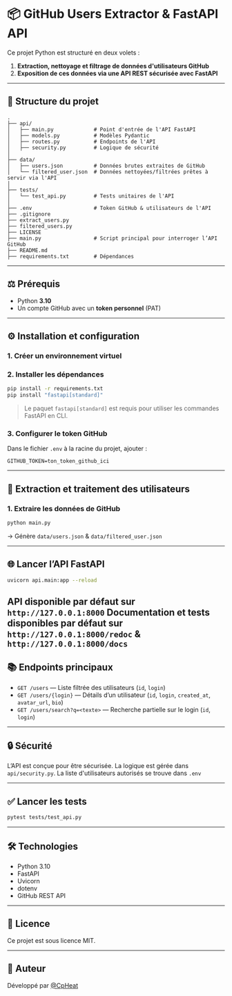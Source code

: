 # 📦 GitHub Users Extractor & FastAPI API

Ce projet Python est structuré en deux volets :

1. **Extraction, nettoyage et filtrage de données d'utilisateurs GitHub**
2. **Exposition de ces données via une API REST sécurisée avec FastAPI**

---

## 📂 Structure du projet

```
.
├── api/
│   ├── main.py             # Point d'entrée de l'API FastAPI
│   ├── models.py           # Modèles Pydantic
│   ├── routes.py           # Endpoints de l'API
│   ├── security.py         # Logique de sécurité
│
├── data/
│   ├── users.json          # Données brutes extraites de GitHub
│   └── filtered_user.json  # Données nettoyées/filtrées prêtes à servir via l'API
│
├── tests/
│   └── test_api.py         # Tests unitaires de l'API
│
├── .env                    # Token GitHub & utilisateurs de l'API
├── .gitignore
├── extract_users.py
├── filtered_users.py
├── LICENSE
├── main.py                 # Script principal pour interroger l’API GitHub
├── README.md
├── requirements.txt        # Dépendances
```

---

## ⚖️ Prérequis

* Python **3.10**
* Un compte GitHub avec un **token personnel** (PAT)

---

## ⚙️ Installation et configuration

### 1. Créer un environnement virtuel

### 2. Installer les dépendances

```bash
pip install -r requirements.txt
pip install "fastapi[standard]"
```

> Le paquet `fastapi[standard]` est requis pour utiliser les commandes FastAPI en CLI.

### 3. Configurer le token GitHub

Dans le fichier `.env` à la racine du projet, ajouter :

```env
GITHUB_TOKEN=ton_token_github_ici
```

---

## 🧰 Extraction et traitement des utilisateurs

### 1. Extraire les données de GitHub

```bash
python main.py
```

→ Génère `data/users.json` & `data/filtered_user.json`

---

## 🌐 Lancer l’API FastAPI

```bash
uvicorn api.main:app --reload
```

API disponible par défaut sur `http://127.0.0.1:8000`
Documentation et tests disponibles par défaut sur `http://127.0.0.1:8000/redoc` & `http://127.0.0.1:8000/docs`
---

## 📚 Endpoints principaux

* `GET /users` — Liste filtrée des utilisateurs (`id`, `login`)
* `GET /users/{login}` — Détails d’un utilisateur (`id`, `login`, `created_at`, `avatar_url`, `bio`)
* `GET /users/search?q=<texte>` — Recherche partielle sur le login (`id`, `login`)

---

## 🔒 Sécurité

L’API est conçue pour être sécurisée. La logique est gérée dans `api/security.py`.
La liste d'utilisateurs autorisés se trouve dans `.env`

---

## ✅ Lancer les tests

```bash
pytest tests/test_api.py
```

---

## 🛠️ Technologies

* Python 3.10
* FastAPI
* Uvicorn
* dotenv
* GitHub REST API

---

## 📄 Licence

Ce projet est sous licence MIT.

---

## 👤 Auteur

Développé par [@CpHeat](https://github.com/CpHeat)